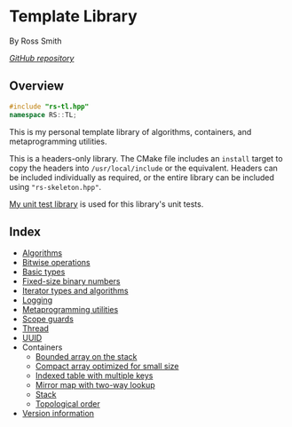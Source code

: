 # Template Library

By Ross Smith

_[GitHub repository](https://github.com/CaptainCrowbar/rs-tl)_

## Overview

```c++
#include "rs-tl.hpp"
namespace RS::TL;
```

This is my personal template library of algorithms, containers, and
metaprogramming utilities.

This is a headers-only library. The CMake file includes an `install` target to
copy the headers into `/usr/local/include` or the equivalent. Headers can be
included individually as required, or the entire library can be included
using `"rs-skeleton.hpp"`.

[My unit test library](https://github.com/CaptainCrowbar/rs-unit-test) is used
for this library's unit tests.

## Index

* [Algorithms](algorithm.html)
* [Bitwise operations](binary.html)
* [Basic types](types.html)
* [Fixed-size binary numbers](fixed-binary.html)
* [Iterator types and algorithms](iterator.html)
* [Logging](log.html)
* [Metaprogramming utilities](meta.html)
* [Scope guards](guard.html)
* [Thread](thread.html)
* [UUID](uuid.html)
* Containers
    * [Bounded array on the stack](bounded-array.html)
    * [Compact array optimized for small size](compact-array.html)
    * [Indexed table with multiple keys](index-table.html)
    * [Mirror map with two-way lookup](mirror-map.html)
    * [Stack](stack.html)
    * [Topological order](topological-order.html)
* [Version information](version.html)
